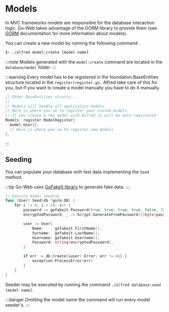 # Models

In MVC frameworks models are responsible for the database interaction logic.
Go-Web takes advantage of the GORM library to provide them (see [GORM](https://gorm.io/docs/models.html) documentation for more information about models).

You can create a new model by running the following command:

```bash
$> ./alfred model:create [model name]
```

:::note
Models generated with the `model:create` command are located in the `database/model` folder.
:::

:::warning
Every model has to be registered in the foundation.BaseEntities structure located in the `register/register.go.`
Alfred take care of this for you, but if you want to create a model manually you have to do it manually.

```go title="Registrazione di un nuovo modello"
// Other BaseEntities structs...
//
// Models will handle all application models
// Here is where you've to register your custom models
// If you create a new model with Alfred it will be auto-registered
Models: register.ModelRegister{
  model.User{},
  // Here is where you’ve to register new models
},
```

:::

## Seeding

You can populate your database with test data implementing the `Seed` method.

:::tip
Go-Web uses [GoFakeIt library](https://github.com/brianvoe/gofakeit) to generate fake data.
:::

```go title="Seeding method of a model"
// Execute model seeding
func (User) Seed(db *gorm.DB) {
    for i := 0; i < 10; i++ {
        password := gofakeit.Password(true, true, true, true, false, 32)
        encryptedPassword, _ := bcrypt.GenerateFromPassword([]byte(password), 14)

        user := User{
            Name:     gofakeit.FirstName(),
            Surname:  gofakeit.LastName(),
            Username: gofakeit.Username(),
            Password: string(encryptedPassword),
        }

        if err := db.Create(&user).Error; err != nil {
            exception.ProcessError(err)
        }
    }
}
```

Seeder may be executed by running the command `./alfred database:seed [model name]`.

:::danger
Omitting the model name the command will run every model seeder's.
:::
